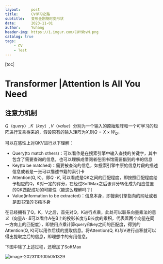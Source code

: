 ```yaml
---
layout:     post
title:      CV学习之路
subtitle:   变形金刚随时变形状
date:       2023-11-01
author:     Yuhang
header-img: https://i.imgur.com/CUY9bvM.png
catalog: true
tags:
    - CV 
    - Test
---
```




[toc]

# Transformer |Attention Is All You Need

## 注意力机制

$Q（query）,K（key）,V（value）$分别为一个输入的原始矩阵和一个可学习的矩阵进行叉乘得来的，假设原有的输入矩阵为$X$,则$Q = X \times W_Q$。 



可以在感性上对QKV进行以下理解：

- Query(to match others)：可以看作是在搜索引擎中输入查找的关键字，其中包含了需要查询的信息，也可以理解成借阅者在图书馆需要借到的书的信息
- Key(to be matched)：需要被查询的信息，如搜索引擎中原始信息片段的描述信息或者是一张可以描述书籍的索引卡
- Attention(Q, K)，即$Q \cdot K$, 可以看成是QK之间的匹配程度，即按照匹配程度给予相应的Q，K对一定的评分，在经过SoftMax之后该评分转化成为相应位置的QK匹配成功的可能性（能这么理解吗？）
- Value(information to be extracted)：信息本身，即搜索引擎指向的网址或者是图书馆的书藉本身



在已经拥有了Q，K，V之后，首先对Q，K进行点乘，此处可以联系向量乘法的意义（向量$A\cdot B$可以看作A在B上的投影长度与B长度的乘积，代表着两个向量在同一方向上的匹配度），即使用点乘计算query和key之间的匹配度，得到的Attention(Q, K)可以用作后续的提取信息。将Attention(Q, K)与V进行点积就可以得出提取之后的信息，即理想中的有用信息。



下图中除了上述过程，还增加了SoftMax





![image-20231101005051329](https://i.imgur.com/CUY9bvM.png)
